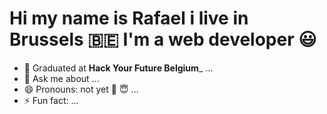 # Hi my name is Rafael i live in Brussels :belgium: I'm a web developer :smiley:

- 🔭 Graduated at **Hack Your Future Belgium**_ ...
- 💬 Ask me about ...
- 😄 Pronouns: not yet :rofl: :innocent: ...
- ⚡ Fun fact: ...

